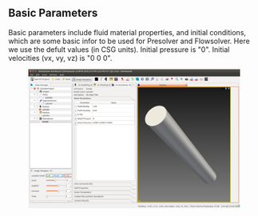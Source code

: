 ## Basic Parameters ###

Basic parameters include fluid material properties, and initial conditions, which are some basic infor to be used for Presolver and Flowsolver. Here we use the defult values (in CSG units). Initial pressure is "0". Initial velocities (vx, vy, vz) is "0 0 0".

<figure>
  <img class="svImg svImgXl"  src="documentation/flowsolver/imgs/basic.png"> 
  <figcaption class="svCaption" ></figcaption>
</figure>

